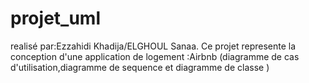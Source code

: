 # projet_uml
realisé par:Ezzahidi Khadija/ELGHOUL Sanaa.
Ce projet represente la conception d'une application de logement :Airbnb (diagramme de cas d'utilisation,diagramme de sequence et diagramme de classe )
